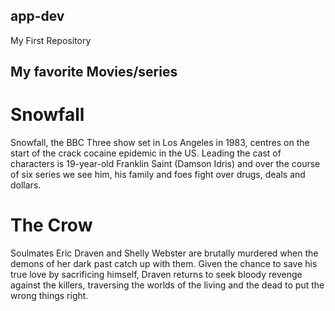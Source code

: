 ## app-dev
My First Repository
## My favorite Movies/series
# Snowfall 
Snowfall, the BBC Three show set in Los Angeles in 1983, centres on the start of the crack cocaine epidemic in the US. Leading the cast of characters is 19-year-old Franklin Saint (Damson Idris) and over the course of six series we see him, his family and foes fight over drugs, deals and dollars.

# The Crow
Soulmates Eric Draven and Shelly Webster are brutally murdered when the demons of her dark past catch up with them. Given the chance to save his true love by sacrificing himself, Draven returns to seek bloody revenge against the killers, traversing the worlds of the living and the dead to put the wrong things right.
